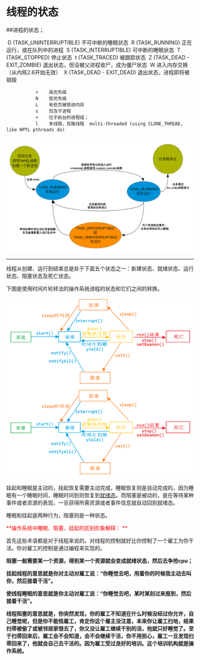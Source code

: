 # 线程的状态





##进程的状态；

​               D (TASK_UNINTERRUPTIBLE) 	不可中断的睡眠状态
​               R (TASK_RUNNING)				正在运行，或在队列中的进程
​               S (TASK_INTERRUPTIBLE)		可中断的睡眠状态
​               T (TASK_STOPPED)				停止状态
​               t (TASK_TRACED)				被跟踪状态
​               Z (TASK_DEAD - EXIT_ZOMBIE)  退出状态，但没被父进程收尸，成为僵尸状态
​               W    						进入内存交换（从内核2.6开始无效）
​               X (TASK_DEAD - EXIT_DEAD)    退出状态，进程即将被销毁



               <    高优先级
               N    低优先级
               L    有些页被锁进内存
               s    包含子进程
               +    位于前台的进程组；
               l    多线程，克隆线程  multi-threaded (using CLONE_THREAD, like NPTL pthreads do)




![在这里插入图片描述](线程的状态.assets/20210302224152897.png)







----





线程从创建、运行到结束总是处于下面五个状态之一：新建状态、就绪状态、运行状态、阻塞状态及死亡状态。

下图是使用时间片轮转法的操作系统进程的状态和它们之间的转换。

![img](线程的状态.assets/9faf605ebd46e68d125f5f5ed76495cc_720w.jpg)![img](线程的状态.assets/9faf605ebd46e68d125f5f5ed76495cc_720w.jpg)



挂起和睡眠是主动的，挂起恢复需要主动完成，睡眠恢复则是自动完成的，因为睡眠有一个睡眠时间，睡眠时间到则恢复到[就绪态](https://www.zhihu.com/search?q=就绪态&search_source=Entity&hybrid_search_source=Entity&hybrid_search_extra={"sourceType"%3A"answer"%2C"sourceId"%3A120217624})。而阻塞是被动的，是在等待某种事件或者资源的表现，一旦获得所需资源或者事件信息就自动回到就绪态。

睡眠和挂起是两种行为，阻塞则是一种状态。

<font color=red>**操作系统中睡眠、阻塞、挂起的区别形象解释： **</font>



首先这些术语都是对于线程来说的。对线程的控制就好比你控制了一个雇工为你干活。你对雇工的控制是通过编程来实现的。

**阻塞一般需要某一个资源，得到某一个资源就会变成就绪状态，然后去争抢cpu；**



**挂起线程的意思就是你对主动对雇工说：“你睡觉去吧，用着你的时候我主动去叫你，然后接着干活”。**



**使线程睡眠的意思就是你主动对雇工说：“你睡觉去吧，某时某刻过来报到，然后接着干活”。**



**线程阻塞的意思就是，你突然发现，你的雇工不知道在什么时候没经过你允许，自己睡觉呢，但是你不能怪雇工，肯定你这个雇主没注意，本来你让雇工扫地，结果扫帚被偷了或被邻居家借去了，你又没让雇工继续干别的活，他就只好睡觉了。至于扫帚回来后，雇工会不会知道，会不会继续干活，你不用担心，雇工一旦发现扫帚回来了，他就会自己去干活的。因为雇工受过良好的培训。这个培训机构就是操作系统。**